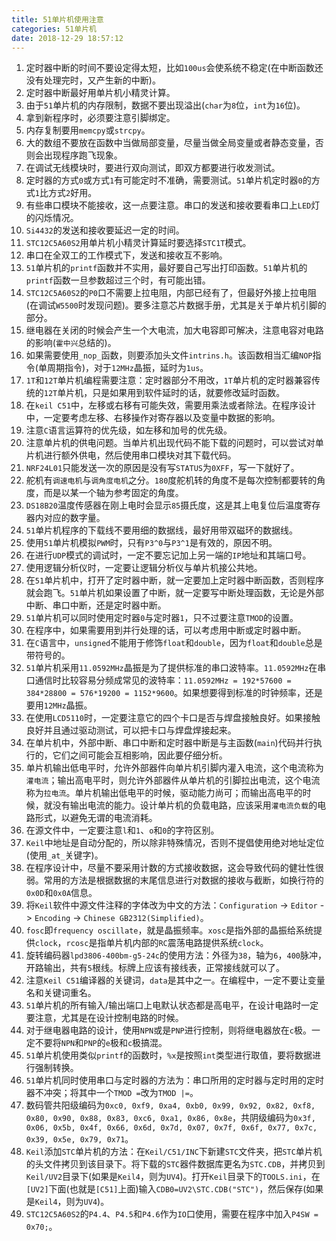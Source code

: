 ```yaml
---
title: 51单片机使用注意
categories: 51单片机
date: 2018-12-29 18:57:12
---
```

1. 定时器中断的时间不要设定得太短，比如`100us`会使系统不稳定(在中断函数还没有处理完时，又产生新的中断)。<!--more-->
2. 定时器中断最好用单片机小精灵计算。
3. 由于`51`单片机的内存限制，数据不要出现溢出(`char`为`8`位，`int`为`16`位)。
4. 拿到新程序时，必须要注意引脚绑定。
5. 内存复制要用`memcpy`或`strcpy`。
6. 大的数组不要放在函数中当做局部变量，尽量当做全局变量或者静态变量，否则会出现程序跑飞现象。
7. 在调试无线模块时，要进行双向测试，即双方都要进行收发测试。
8. 定时器的方式`0`或方式`1`有可能定时不准确，需要测试。`51`单片机定时器`0`的方式`1`比方式`2`好用。
9. 有些串口模块不能接收，这一点要注意。串口的发送和接收要看串口上`LED`灯的闪烁情况。
10. `Si4432`的发送和接收要延迟一定的时间。
11. `STC12C5A60S2`用单片机小精灵计算延时要选择`STC1T`模式。
12. 串口在全双工的工作模式下，发送和接收互不影响。
13. `51`单片机的`printf`函数并不实用，最好要自己写出打印函数。`51`单片机的`printf`函数一旦参数超过三个时，有可能出错。
14. `STC12C5A60S2`的`P0`口不需要上拉电阻，内部已经有了，但最好外接上拉电阻(在调试`W5500`时发现问题)。要多注意芯片数据手册，尤其是关于单片机引脚的部分。
15. 继电器在关闭的时候会产生一个大电流，加大电容即可解决，注意电容对电路的影响(`霍中兴`总结的)。
16. 如果需要使用`_nop_`函数，则要添加头文件`intrins.h`。该函数相当汇编`NOP`指令(单周期指令)，对于`12MHz`晶振，延时为`1us`。
17. `1T`和`12T`单片机编程需要注意：定时器部分不用改，`1T`单片机的定时器兼容传统的`12T`单片机，只是如果用到软件延时的话，就要修改延时函数。
18. 在`keil C51`中，左移或右移有可能失效，需要用乘法或者除法。在程序设计中，一定要考虑左移、右移操作对寄存器以及变量中数据的影响。
19. 注意`C`语言运算符的优先级，如左移和加号的优先级。
20. 注意单片机的供电问题。当单片机出现代码不能下载的问题时，可以尝试对单片机进行额外供电，然后使用串口模块对其下载代码。
21. `NRF24L01`只能发送一次的原因是没有写`STATUS`为`0XFF`，写一下就好了。
22. 舵机有`调速电机`与`调角度电机`之分。`180`度舵机转的角度不是每次控制都要转的角度，而是以某一个轴为参考固定的角度。
23. `DS18B20`温度传感器在刚上电时会显示`85`摄氏度，这是其上电复位后温度寄存器内对应的数字量。
24. `51`单片机程序的下载线不要用细的数据线，最好用带双磁环的数据线。
25. 使用`51`单片机模拟`PWM`时，只有`P3^0`与`P3^1`是有效的，原因不明。
26. 在进行`UDP`模式的调试时，一定不要忘记加上另一端的`IP`地址和其端口号。
27. 使用逻辑分析仪时，一定要让逻辑分析仪与单片机接公共地。
28. 在`51`单片机中，打开了定时器中断，就一定要加上定时器中断函数，否则程序就会跑飞。`51`单片机如果设置了中断，就一定要写中断处理函数，无论是外部中断、串口中断，还是定时器中断。
29. `51`单片机可以同时使用定时器`0`与定时器`1`，只不过要注意`TMOD`的设置。
30. 在程序中，如果需要用到并行处理的话，可以考虑用中断或定时器中断。
31. 在`C`语言中，`unsigned`不能用于修饰`float`和`double`，因为`float`和`double`总是带符号的。
32. `51`单片机采用`11.0592MHz`晶振是为了提供标准的串口波特率。`11.0592MHz`在串口通信时比较容易分频成常见的波特率：`11.0592MHz = 192*57600 = 384*28800 = 576*19200 = 1152*9600`。如果想要得到标准的时钟频率，还是要用`12MHz`晶振。
33. 在使用`LCD5110`时，一定要注意它的四个卡口是否与焊盘接触良好。如果接触良好并且通过驱动测试，可以把卡口与焊盘焊接起来。
34. 在单片机中，外部中断、串口中断和定时器中断是与主函数(`main`)代码并行执行的，它们之间可能会互相影响，因此要仔细分析。
35. 单片机输出低电平时，允许外部器件向单片机引脚内灌入电流，这个电流称为`灌电流`；输出高电平时，则允许外部器件从单片机的引脚拉出电流，这个电流称为`拉电流`。单片机输出低电平的时候，驱动能力尚可；而输出高电平的时候，就没有输出电流的能力。设计单片机的负载电路，应该采用`灌电流负载`的电路形式，以避免无谓的电流消耗。
36. 在源文件中，一定要注意`l`和`1`、`o`和`0`的字符区别。
37. `Keil`中地址是自动分配的，所以除非特殊情况，否则不提倡使用绝对地址定位(使用`_at_`关键字)。
38. 在程序设计中，尽量不要采用计数的方式接收数据，这会导致代码的健壮性很弱。常用的方法是根据数据的末尾信息进行对数据的接收与截断，如换行符的`0x0D`和`0x0A`信息。
39. 将`Keil`软件中源文件注释的字体改为中文的方法：`Configuration` -> `Editor` -> `Encoding` -> `Chinese GB2312(Simplified)`。
40. `fosc`即`frequency oscillate`，就是晶振频率。`xosc`是指外部的晶振给系统提供`clock`，`rcosc`是指单片机内部的`RC`震荡电路提供系统`clock`。
41. 旋转编码器`lpd3806-400bm-g5-24c`的使用方法：外径为`38`，轴为`6`，`400`脉冲，开路输出，共有`5`根线。标牌上应该有接线表，正常接线就可以了。
42. 注意`Keil C51`编译器的关键词，`data`是其中之一。在编程中，一定不要让变量名和关键词重名。
43. `51`单片机的所有输入/输出端口上电默认状态都是高电平，在设计电路时一定要注意，尤其是在设计控制电路的时候。
44. 对于继电器电路的设计，使用`NPN`或是`PNP`进行控制，则将继电器放在`c`极。一定不要将`NPN`和`PNP`的`e`极和`c`极搞混。
45. `51`单片机使用类似`printf`的函数时，`%x`是按照`int`类型进行取值，要将数据进行强制转换。
46. `51`单片机同时使用串口与定时器的方法为：串口所用的定时器与定时用的定时器不冲突；将其中一个`TMOD =`改为`TMOD |=`。
47. 数码管共阳级编码为`0xc0, 0xf9, 0xa4, 0xb0, 0x99, 0x92, 0x82, 0xf8, 0x80, 0x90, 0x88, 0x83, 0xc6, 0xa1, 0x86, 0x8e`，共阴级编码为`0x3f, 0x06, 0x5b, 0x4f, 0x66, 0x6d, 0x7d, 0x07, 0x7f, 0x6f, 0x77, 0x7c, 0x39, 0x5e, 0x79, 0x71`。
48. `Keil`添加`STC`单片机的方法：在`Keil/C51/INC`下新建`STC`文件夹，把`STC`单片机的头文件拷贝到该目录下。将下载的`STC`器件数据库更名为`STC.CDB`，并拷贝到`Keil/UV2`目录下(如果是`Keil4`，则为`UV4`)。打开`Keil`目录下的`TOOLS.ini`，在`[UV2]`下面(也就是`[C51]`上面)输入`CDB0=UV2\STC.CDB("STC")`，然后保存(如果是`Keil4`，则为`UV4`)。
49. `STC12C5A60S2`的`P4.4`、`P4.5`和`P4.6`作为`IO`口使用，需要在程序中加入`P4SW = 0x70;`。